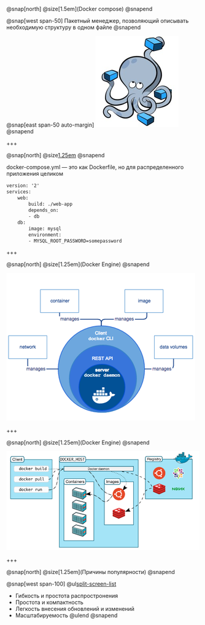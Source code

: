 @snap[north]
@size[1.5em](Docker compose)
@snapend

@snap[west span-50]
Пакетный менеджер, позволяющий описывать необходимую структуру в одном файле
@snapend

@snap[east span-50 auto-margin]
![container](images/compose-logo.jpg)
@snapend

+++

@snap[north]
@size[1.25em](docker-compose.yml)
@snapend

docker-compose.yml — это как Dockerfile, но для распределенного приложения целиком

```
version: '2'
services:
    web:
        build: ./web-app
        depends_on: 
        - db
    db:
        image: mysql
        environment:
        - MYSQL_ROOT_PASSWORD=somepassword
```

+++

@snap[north]
@size[1.25em](Docker Engine)
@snapend

![Docker Engine](images/engine.png)

+++

@snap[north]
@size[1.25em](Docker Engine)
@snapend

![Docker Architecture](images/architecture.png)

+++

@snap[north]
@size[1.25em](Причины популярности)
@snapend

@snap[west span-100]
@ul[split-screen-list](false)
  - Гибкость и простота распростронения
  - Простота и компактность
  - Легкость внесения обновлений и изменений
  - Масштабируемость
@ulend
@snapend
